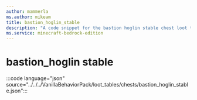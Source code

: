 ```yaml
---
author: mammerla
ms.author: mikeam
title: bastion_hoglin_stable
description: "A code snippet for the bastion hoglin stable chest loot table"
ms.service: minecraft-bedrock-edition
---
```


# bastion_hoglin stable

:::code language="json" source="../../../VanillaBehaviorPack/loot_tables/chests/bastion_hoglin_stable.json":::
